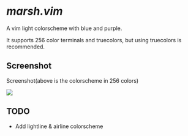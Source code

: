 # <i>marsh.vim</i>

A vim light colorscheme with blue and purple.

It supports 256 color terminals and truecolors, but using truecolors is recommended.

## Screenshot

Screenshot(above is the colorscheme in 256 colors)

<img src="https://i.postimg.cc/k4VF33Kx/screenshot.png"></img>

## TODO

- Add lightline & airline colorscheme
